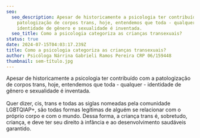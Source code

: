 ```yaml
---
seo:
  seo_description: Apesar de historicamente a psicologia ter contribuído com a
    patologização de corpos trans, hoje, entendemos que toda - qualquer -
    identidade de gênero e sexualidade é inventada.
  seo_title: Como a psicologia categoriza as crianças transexuais?
status: true
date: 2024-07-15T04:03:17.239Z
title: Como a psicologia categoriza as crianças transexuais?
author: Psicóloga Nárrina Gabrieli Ramos Pereira CRP 06/159448
thumbnail: sem-título.jpg
---
```

<!--StartFragment-->

Apesar de historicamente a psicologia ter contribuído com a patologização de corpos trans, hoje, entendemos que toda - qualquer - identidade de gênero e sexualidade é inventada.\
\
Quer dizer, cis, trans e todas as siglas nomeadas pela comunidade LGBTQIAP+, são todas formas legítimas de alguém se relacionar com o próprio corpo e com o mundo. Dessa forma, a criança trans é, sobretudo, criança, e deve ter seu direito à infância e ao desenvolvimento saudáveis garantido.

<!--EndFragment-->